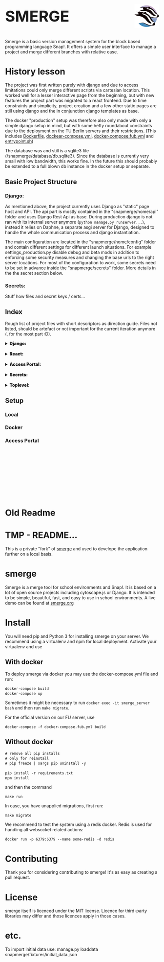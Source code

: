 <h1 style="font-size: 50px; display: flex; align-items:center; justify-content:space-between;"> SMERGE <img height=80px src="./snapmerge/static/icon/logo_norm.svg"/> </h1>
Smerge is a basic version management system for the block based programming language Snap!. It offers a simple user interface to manage a project and merge different branches with relative ease.

# History lesson
The project was first written purely with django and due to access limitations could only merge different scripts via cartesian location. This worked well for a lesser interactive page from the beginning, but with new features the project part was migrated to a react frontend. Due to time constraints and simplicity, project creation and a few other static pages are still using django and the in conjunction django templates as base.

The docker "production" setup was therefore also only made with only a simple django setup in mind, but with some hefty roundabout constraints due to the deployment on the TU Berlin servers and their restrictions. (This includes  [Dockerfile](/Dockerfile), [dockear-compose.yml](/docker-compose.yml), [docker-compose.fub.yml](/docker-compose.fub.yml) and [entrypoint.sh](/entrypoint.sh))

The database was and still is a sqlite3 file (/snapmerge/database/db.sqlite3). Since the database is currently very small with low bandwidth, this works fine. In the future this should probably be extended to a full blown db instance in the docker setup or separate.

## Basic Project Structure
### Django:
As mentioned above, the project currently uses Django as "static" page host and API. The api part is mostly contained in the "snapmerge/home/api" folder and uses Django Rest Api as base. During production django is not ran with its internal server anymore (```python manage.py runserver...```), instead it relies on Daphne, a separate asgi server for Django, designed to handle the whole communication process and django instantiation.

The main configuration are located in the "snapmerge/home/config" folder and contain different settings for different launch situations. For example settings_production.py disable debug and beta mods in addition to enforcing some security measures and changing the base urls to the right server locations. For most of the configuration to work, some secrets need to be set in advance inside the "snapmerge/secrets" folder. More details in the the secret section below.

### Secrets:
Stuff how files and secret keys / certs...


## Index
Rough list of project files with short descriptors as direction guide. Files not listed, should be artefact or not important for the current iteration anymore (, for the most part :D).

<details>
<summary><span style="font-weight: 900;">Django:</summary>
<br>

| File / Folder | Short description |
| ---------- | ----------------- |
| 📁 snapmerge | Base folder for the Django project |
| &nbsp;&nbsp;&nbsp;&nbsp;📁 config | Mostly config root |
| &nbsp;&nbsp;&nbsp;&nbsp;&nbsp;&nbsp;&nbsp;&nbsp;📄 asgi.py | Setup for the asgi server (needed step and "routing" for the SSE in the sync) |
| &nbsp;&nbsp;&nbsp;&nbsp;&nbsp;&nbsp;&nbsp;&nbsp;📄 Custom...ware.py | Inserts ids as object for the SSE part |
| &nbsp;&nbsp;&nbsp;&nbsp;&nbsp;&nbsp;&nbsp;&nbsp;📄 settings_*.py | Configs for different launch settings |
| &nbsp;&nbsp;&nbsp;&nbsp;&nbsp;&nbsp;&nbsp;&nbsp;📄 urls.py | Top level Django url pattern file |
| &nbsp;&nbsp;&nbsp;&nbsp;&nbsp;&nbsp;&nbsp;&nbsp;📄 wsgi*.py | Artefact from old connection handling |
| &nbsp;&nbsp;&nbsp;&nbsp;📁 database | Contains sqlite3 db file (only exists after first run...) |
| &nbsp;&nbsp;&nbsp;&nbsp;📁 home | Main Django and merger logic |
| &nbsp;&nbsp;&nbsp;&nbsp;&nbsp;&nbsp;&nbsp;&nbsp;📄 admin.py | Extra table definitions for admin panel |
| &nbsp;&nbsp;&nbsp;&nbsp;&nbsp;&nbsp;&nbsp;&nbsp;📄 ancestors.py | Used by old merger to determine ancestors in segments |
| &nbsp;&nbsp;&nbsp;&nbsp;&nbsp;&nbsp;&nbsp;&nbsp;📄 apps.py | Django app definition for the snapmerge project |
| &nbsp;&nbsp;&nbsp;&nbsp;&nbsp;&nbsp;&nbsp;&nbsp;📄 consumers.py | Endpoint for Server Sent Event setup and messaging |
| &nbsp;&nbsp;&nbsp;&nbsp;&nbsp;&nbsp;&nbsp;&nbsp;📄 forms.py | Django form definitions |
| &nbsp;&nbsp;&nbsp;&nbsp;&nbsp;&nbsp;&nbsp;&nbsp;📄 models.py | Django db entry (table) definitions (Only update db with this as base and then run the django migration commands) |
| &nbsp;&nbsp;&nbsp;&nbsp;&nbsp;&nbsp;&nbsp;&nbsp;📄 routing.py | Artefact from old sync try with websockets |
| &nbsp;&nbsp;&nbsp;&nbsp;&nbsp;&nbsp;&nbsp;&nbsp;📄 urls.py | Url path definitions for most app endpoints |
| &nbsp;&nbsp;&nbsp;&nbsp;&nbsp;&nbsp;&nbsp;&nbsp;📄 views.py | All app endpoints connected to the paths from urls |
| &nbsp;&nbsp;&nbsp;&nbsp;&nbsp;&nbsp;&nbsp;&nbsp;📄 xmltools.py | old merger utility (still used for sync button injection) |
| &nbsp;&nbsp;&nbsp;&nbsp;📁 media | Contains all static user uploaded / created snap files and merge conflict files |
| &nbsp;&nbsp;&nbsp;&nbsp;📁 static | Contains js, css and more static page related files for django |
| &nbsp;&nbsp;&nbsp;&nbsp;📁 templates | Contains template bases for all used Django pages |
| &nbsp;&nbsp;&nbsp;&nbsp;📄 manage.py | Entry and management point of django app |
</details>

<br>

<details>
<summary><span style="font-weight: 900;">React:</summary>
<br>

| File / Folder | Short description |
| ---------- | ----------------- |
| 📁 react_extension | Contains the frontend code for the react extension (vite) |
| &nbsp;&nbsp;&nbsp;&nbsp;📁 public | Contains public accessible files like language or images |
| &nbsp;&nbsp;&nbsp;&nbsp;&nbsp;&nbsp;&nbsp;&nbsp;📁 csnap | Copy of snap for diff view (lower strain on snaps onw server) |
| &nbsp;&nbsp;&nbsp;&nbsp;&nbsp;&nbsp;&nbsp;&nbsp;📁 img | Contain the help menu resources |
| &nbsp;&nbsp;&nbsp;&nbsp;&nbsp;&nbsp;&nbsp;&nbsp;📁 locales | Contain the language files, used by i18next |
| &nbsp;&nbsp;&nbsp;&nbsp;📁 src | Contains all react (typescript) components (very bad sorted :P) |
| &nbsp;&nbsp;&nbsp;&nbsp;&nbsp;&nbsp;&nbsp;&nbsp;📁 csnap | Copy of snap for diff view (lower strain on snaps onw server) |
| &nbsp;&nbsp;&nbsp;&nbsp;📄 index.html | Base and entry point for the react app |
| &nbsp;&nbsp;&nbsp;&nbsp;📄 package.json | Contains list of all needed node packages |
| &nbsp;&nbsp;&nbsp;&nbsp;📄 tsconfig.json | linter and compile configs |
| &nbsp;&nbsp;&nbsp;&nbsp;📄 vite.config.ts | vite config |
</details>

<br>

<details>
<summary><span style="font-weight: 900;">Access Portal:</summary>
<br>

| File / Folder | Short description |
| ---------- | ----------------- |
| 📁 ... | ... |
| &nbsp;&nbsp;&nbsp;&nbsp;📄 ... | ... |
</details>

<br>

<details>
<summary><span style="font-weight: 900;">Secrets:</summary>
<br>

| File / Folder | Short description |
| ---------- | ----------------- |
| 📁 secrets | Top level folder |
| &nbsp;&nbsp;&nbsp;&nbsp;📁 rasp_certs | Contains ssl certificates for the public nginx server (mostly for docker) |
| &nbsp;&nbsp;&nbsp;&nbsp;&nbsp;&nbsp;&nbsp;&nbsp;📄 fullchain.pem | Public ssl key for nginx |
| &nbsp;&nbsp;&nbsp;&nbsp;&nbsp;&nbsp;&nbsp;&nbsp;📄 privkey.pem | Private ssl key for nginx |
| &nbsp;&nbsp;&nbsp;&nbsp;📁 rasp_ssh | Contains ssh certificate stuff for the Access Portal |
| &nbsp;&nbsp;&nbsp;&nbsp;&nbsp;&nbsp;&nbsp;&nbsp;📄 id_rsa | Private key connected to the public (store only inside the container) |
| &nbsp;&nbsp;&nbsp;&nbsp;&nbsp;&nbsp;&nbsp;&nbsp;📄 id_rsa.pub | Ssh public key (needs to be added to your github repo) |
| &nbsp;&nbsp;&nbsp;&nbsp;&nbsp;&nbsp;&nbsp;&nbsp;📄 known_hosts | Current github public keys for a github webhook with the Access Portal |
| &nbsp;&nbsp;&nbsp;&nbsp;📁 smerge | Contains secret json |
| &nbsp;&nbsp;&nbsp;&nbsp;&nbsp;&nbsp;&nbsp;&nbsp;📄 secrets.smerge.json | Contains important django config parts like sec.key, email host pw and email api key |
</details>

<br>

<details>
<summary><span style="font-weight: 900;">Toplevel:</summary>
<br>

| File / Folder | Short description |
| ---------- | ----------------- |
| 📁 data | multiple nginx configs (old and new) |
| 📄 docker-compose-access.yml | Compose file for the Access Portal |
| 📄 docker-compose-local-nginx.yml | Compose for a local nginx router |
| 📄 docker-compose-mail-dummy.yml | Used for mail relay activation (for us mailjet) |
| 📄 docker-compose-prod.yml | New production setup (make sure to compile React before build) |
| 📄 docker-compose.fub.yml | Old Berlin setup |
| 📄 docker-compose.yml | Old local docker build |
| 📄 ... | ...|
</details>


## Setup
### Local
### Docker
### Access Portal


<br>
<br>
<br>
<br>
<br>
<br>
<br>
<br>
<br>

# Old Readme
# TMP - README...
This is a private "fork" of [smerge](https://github.com/manzanillo/smerge) and used to develope the application further on a local basis.

# smerge

Smerge is a merge tool for school environments and Snap!. It is based on a lot of open source projects including cytoscape.js or Django. It is intended to be simple, beautiful, fast, and easy to use in school environments. A live demo can be found at [smerge.org](https://smerge.org)

# Install

You will need pip and Python 3 for installing smerge on your server.
We recommend using a virtualenv and npm for local deployment. Activate your virtualenv and use

## With docker

To deploy smerge via docker you may use the docker-compose.yml file and run:

```
docker-compose build
docker-compose up
```

Sometimes it might be necessary to run `docker exec -it smerge_server bash` and then run `make migrate`.

For the official version on our FU server, use

```
docker-compose -f docker-compose.fub.yml build
```

## Without docker

```
# remove all pip installs
# only for reinstall
# pip freeze | xargs pip uninstall -y

pip install -r requirements.txt
npm install
```

and then the command

```
make run
```

In case, you have unapplied migrations, first run:

```
make migrate
```

We recommend to test the system using a redis docker. Redis is used for handling all websocket related actions:

```
docker run -p 6379:6379 --name some-redis -d redis
```

# Contributing

Thank you for considering contributing to smerge! It's as easy as creating a pull request.

# License

smerge itself is licenced under the MIT license. Licence for third-party libraries may differ and those licences apply in those cases.

# etc.

To import initial data use:
manage.py loaddata snapmerge/fixtures/initial_data.json

